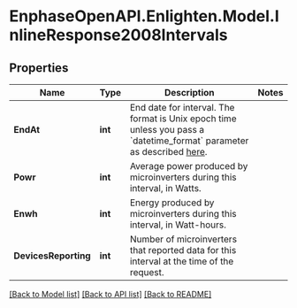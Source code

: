 # EnphaseOpenAPI.Enlighten.Model.InlineResponse2008Intervals

## Properties

Name | Type | Description | Notes
------------ | ------------- | ------------- | -------------
**EndAt** | **int** | End date for interval. The format is Unix epoch time unless you pass a &#x60;datetime_format&#x60; parameter as described [here](https://developer.enphase.com/docs#Datetimes). | 
**Powr** | **int** | Average power produced by microinverters during this interval, in Watts. | 
**Enwh** | **int** | Energy produced by microinverters during this interval, in Watt-hours. | 
**DevicesReporting** | **int** | Number of microinverters that reported data for this interval at the time of the request. | 

[[Back to Model list]](../README.md#documentation-for-models) [[Back to API list]](../README.md#documentation-for-api-endpoints) [[Back to README]](../README.md)


